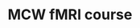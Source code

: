 ---
title: "MCW fMRI course"
project_id: 
conf_date: 2001-04-06
conference_id: ""
presenters:
   - peter_bandettini
summary: "MCW fMRI course, Medical College of Wisconsin, Milwaukee, WI"
file: /assets/presentations/
filename: 
layout: presentation
---